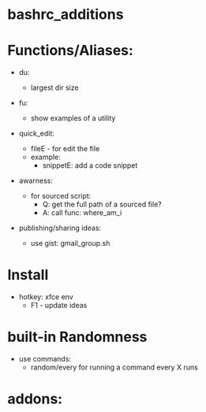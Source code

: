 bashrc_additions
====

Functions/Aliases:
===
- du:
    * largest dir size

- fu:
    * show examples of a utility

    
- quick_edit:
    * fileE - for edit the file
    * example:
        - snippetE: add a code snippet
- awarness:
    * for sourced script:
        - Q: get the full path of a sourced file?
        - A: call func: where_am_i
- publishing/sharing ideas:
    * use gist: gmail_group.sh
    
Install
==
- hotkey: xfce env
    * F1 - update  ideas

built-in Randomness
===
- use commands:
    * random/every for running a command every X runs

addons:
==

    
